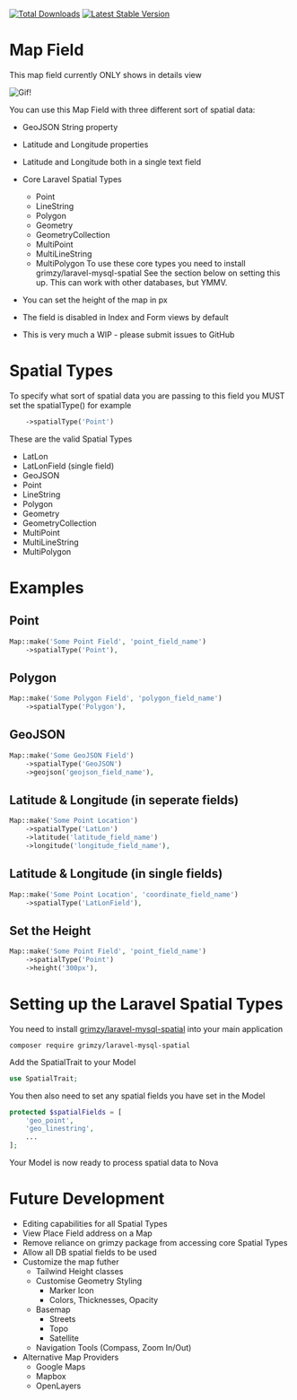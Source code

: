 [![Total Downloads](https://poser.pugx.org/davidpiesse/nova-map/downloads)](https://packagist.org/packages/davidpiesse/nova-map)
[![Latest Stable Version](https://poser.pugx.org/davidpiesse/nova-map/v/stable)](https://packagist.org/packages/davidpiesse/nova-map)
# Map Field

This map field currently ONLY shows in details view

![Gif!](https://res.cloudinary.com/davidpiesse/image/upload/v1535397821/ezgif.com-resize_fbxddc.gif)

You can use this Map Field with three different sort of spatial data:
* GeoJSON String property
* Latitude and Longitude properties
* Latitude and Longitude both in a single text field
* Core Laravel Spatial Types 
    * Point
    * LineString
    * Polygon
    * Geometry
    * GeometryCollection
    * MultiPoint
    * MultiLineString
    * MultiPolygon
To use these core types you need to install grimzy/laravel-mysql-spatial
See the section below on setting this up.
This can work with other databases, but YMMV.

* You can set the height of the map in px
* The field is disabled in Index and Form views by default
* This is very much a WIP - please submit issues to GitHub

# Spatial Types
To specify what sort of spatial data you are passing to this field you MUST set the spatialType() for example
```php 
    ->spatialType('Point')
```
These are the valid Spatial Types
* LatLon
* LatLonField (single field)
* GeoJSON
* Point
* LineString
* Polygon
* Geometry
* GeometryCollection
* MultiPoint
* MultiLineString
* MultiPolygon


# Examples

## Point
```php
Map::make('Some Point Field', 'point_field_name')
    ->spatialType('Point'),
```

## Polygon
```php
Map::make('Some Polygon Field', 'polygon_field_name')
    ->spatialType('Polygon'),
```

## GeoJSON 
```php
Map::make('Some GeoJSON Field')
    ->spatialType('GeoJSON')
    ->geojson('geojson_field_name'),
```

## Latitude & Longitude (in seperate fields) 
```php
Map::make('Some Point Location')
    ->spatialType('LatLon')
    ->latitude('latitude_field_name')
    ->longitude('longitude_field_name'),
```

## Latitude & Longitude (in single fields) 
```php
Map::make('Some Point Location', 'coordinate_field_name')
    ->spatialType('LatLonField'),
```

## Set the Height
```php
Map::make('Some Point Field', 'point_field_name')
    ->spatialType('Point')
    ->height('300px'),
```

# Setting up the Laravel Spatial Types
You need to install [grimzy/laravel-mysql-spatial](https://github.com/grimzy/laravel-mysql-spatial) into your main application
```
composer require grimzy/laravel-mysql-spatial
```
Add the SpatialTrait to your Model
```php
use SpatialTrait;
```
You then also need to set any spatial fields you have set in the Model
```php
protected $spatialFields = [
    'geo_point',
    'geo_linestring',
    ...
];
```
Your Model is now ready to process spatial data to Nova

# Future Development
* Editing capabilities for all Spatial Types
* View Place Field address on a Map
* Remove reliance on grimzy package from accessing core Spatial Types
* Allow all DB spatial fields to be used
* Customize the map futher
    * Tailwind Height classes
    * Customise Geometry Styling
        * Marker Icon
        * Colors, Thicknesses, Opacity
    * Basemap
        * Streets
        * Topo
        * Satellite
    * Navigation Tools (Compass, Zoom In/Out)
* Alternative Map Providers
    * Google Maps
    * Mapbox
    * OpenLayers
